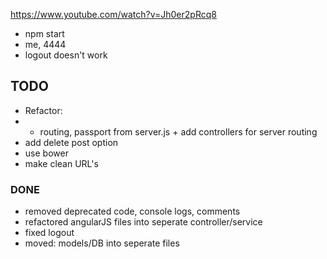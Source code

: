 https://www.youtube.com/watch?v=Jh0er2pRcq8

- npm start
- me, 4444
- logout doesn't work


## TODO
- Refactor:
- - routing, passport from server.js   +  add controllers for server routing
- add delete post option
- use bower
- make clean URL's

### DONE
* removed deprecated code, console logs, comments
* refactored angularJS files into seperate controller/service
* fixed logout
* moved: models/DB into seperate files